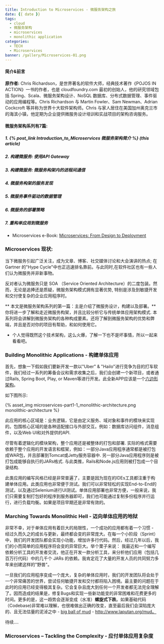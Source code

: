 ```yaml
---
title: Introduction to Microservices - 微服务架构之旅
date: {{ date }}
tags:
  - cloud
  - 微服务架构
  - microservices
  - monolithic application
categories:
  - TECH
  - Microservices
banner: /gallery/Microservices-01.png
---
```


#### 简介&前言

**原作者:** Chris Richardson，是世界著名的软件大师，经典技术著作《POJOS IN ACTION》一书的作者，也是 cloudfoundry.com 最初的创始人，他的研究领域包括 Spring、Scala、微服务架构设计、NoSQL 数据库、分布式数据管理、事件驱动的应用编程等。Chris Richardson 与 Martin Fowler、Sam Newman、Adrian Cockcroft 等并称为世界十大软件架构师。Chris 与家人居住在美国加州奥克兰市的海滨小镇，他定期为企业提供微服务设计培训和实战项目的架构咨询服务。


#### 微服务架构系列有7篇:

##### 1. {% post_link Introduction_to_Microservices 微服务架构简介 %} (this article)  
##### 2. 构建微服务: 使用API Gateway
##### 3. 构建微服务: 微服务构架内的进程间通信
##### 4. 微服务构架的服务发现
##### 5. 微服务事件驱动的数据管理
##### 6. 微服务的部署策略
##### 7. 重构单应用到微服务

<!-- main body -->

* Microservices e-Book: [Microservices: From Design to Deployment](https://www.nginx.com/resources/library/designing-deploying-microservices/)

### Microservices 现状:

当下微服务引起广泛关注，成为文章、博客、社交媒体讨论和大会演讲的热点; 在 Gartner 的"Hype Cycle"中也正迅速排名靠前。与此同时,在软件社区也有一些人们认为微服务并非新事物。

反对者认为微服务只是 SOA （Service Oriented Architecture）的二度包装。然而，无论是追捧还是质疑，微服务架构模式拥有显著优势, 特别是涉及到敏捷开发和交付使复杂的企业应用程序时。

** 本文是微服务架构系列的第一篇：主是介绍了微服务设计，构建以及部署。**
你将进一步了解和走近微服务构架，并且比较分析它与传统单体应用架构模式. 本系列将会讲解到微服务架构的各种构成要素。还将了解到微服务架构的优势和弊端，并且是否对你的项目有帮助，和如何使用它。

* 个人觉得既然这个技术架构，这么火爆，了解一下也不是坏事情，所以一起来看看吧。

<!--more-->

### Building Monolithic Applications - 构建单体应用

首先，想象一下假如我们要新开发一款以"Uber" & "Hailo"进行竞争为目的打车软件，我们经过一系列的筹备会议和需求收集之后，我们会创建一个新项目，或者通过Rails, Spring Boot, Play, or Maven等进行开发。此全新APP应该是一个[六边形架构](http://www.infoq.com/news/2014/10/exploring-hexagonal-architecture)。

如下图所示:

{% asset_img microservices-part1-1_monolithic-architecture.png  monolithic-architecture %}

此应用的核心区域是：业务逻辑，它是由定义服务、域对象和事件的模块来实现的。包围核心区域的是各种适配接口与外部交互。例如：数据库访问组件，消息组件，以及Web UI和对外提供的API.

尽管有着逻辑化的模块架构，整个应用还是被整体的打包和部署.
实际的格式需要依赖于整个应用的开发语言和框架，例如：一部分Java应用程序通常都是被打包成WAR包，并且部署到Tomcat或Jetty服务容器中.
另一部分Java应用程序则是被打包成能够自执行的JARs格式. 与此类推，Rails和Node.js应用则被打包成一个目录结构.

此类应用的编写风格已经是非常普遍了，主要是因为现在的IDEs工具都注重于构建单体应用。此类应用也非常便于测试。我们可以非常轻松的实现End-to-End的测试，以及通过Selenium进行UI测试。单体应用部署也非常方便，一般来说，我们只需要复制打包好的程序到服务器即可，我们也可能通过复制多份程序并行运行，进行负载均衡。如果是项目早期还是非常有效的。

### Marching Towards Monolithic Hell - 迈向单体应用的地狱


非常不幸，对于单体应用有着巨大的局限性，一个成功的应用都有着一个习惯 - 经过久而久之的成长与更新，最终都会变的非常庞大。在每一个小阶段（Sprint）中，我们的开发团队都会实现小功能，增加许多行代码。然后，经过几年以后，我们的小而简单的应用程序将会变的异常巨大。举个栗子来说：
我最近和一个编写依赖分析工具的开发者交流，他正在开发一款分析工具，来分析他们应用（包括几百万行代码）中的几千个 JARs 的依赖。我肯定花了大量的开发人员的共同努力多年来创建这样的"野兽"。

一旦我们的应用程序变成一个庞大，复杂的单体应用时，我们的开发团队将会处于一个非常痛苦的世界，尝试任何敏捷开发和交付都将陷入困境。最主要的问题在于此时的应用已经变得极其复杂。它会复杂且庞大到任何一个开发者都无法完全理解了。因而造成的结果是，修复Bugs和实现一些新功能变的非常困难和花费更多的时间。更多的是，这一趋势会逐渐变成（水准）**螺旋式下跌**。如果基础代码（Codebase)非常难以理解，也很难做出正确的改变，直至最后我们会深陷庞大的、且无法估量的泥淖之中 - [big ball of mud](http://www.laputan.org/mud/) - http://www.laputan.org/mud。


待续....


### Microservices – Tackling the Complexity - 应付单体应用复杂度
